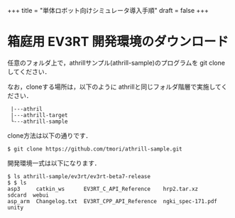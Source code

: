+++
title = "単体ロボット向けシミュレータ導入手順"
draft = false
+++

# 箱庭用 EV3RT 開発環境のダウンロード



任意のフォルダ上で，athrillサンプル(athrill-sample)のプログラムを git clone してください．

なお，cloneする場所は，以下のように athrillと同じフォルダ階層で実施してください．

```
 |---athril
 |---athrill-target
 └---athrill-sample
```

clone方法は以下の通りです．

```
$ git clone https://github.com/tmori/athrill-sample.git
```

開発環境一式は以下になります．

```
$ ls athrill-sample/ev3rt/ev3rt-beta7-release
$ $ ls
asp3     catkin_ws      EV3RT_C_API_Reference    hrp2.tar.xz        sdcard  webui
asp_arm  Changelog.txt  EV3RT_CPP_API_Reference  ngki_spec-171.pdf  unity
```